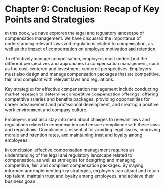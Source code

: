 Chapter 9: Conclusion: Recap of Key Points and Strategies
=========================================================

In this book, we have explored the legal and regulatory landscape of compensation management. We have discussed the importance of understanding relevant laws and regulations related to compensation, as well as the impact of compensation on employee motivation and retention.

To effectively manage compensation, employers must understand the different perspectives and approaches to compensation management, such as the cost-centered and investment-centered perspectives. Employers must also design and manage compensation packages that are competitive, fair, and compliant with relevant laws and regulations.

Key strategies for effective compensation management include conducting market research to determine competitive compensation offerings, offering competitive salaries and benefits packages, providing opportunities for career advancement and professional development, and creating a positive work environment and company culture.

Employers must also stay informed about changes to relevant laws and regulations related to compensation and ensure compliance with these laws and regulations. Compliance is essential for avoiding legal issues, improving morale and retention rates, and maintaining trust and loyalty among employees.

In conclusion, effective compensation management requires an understanding of the legal and regulatory landscape related to compensation, as well as strategies for designing and managing competitive, fair, and compliant compensation packages. By staying informed and implementing key strategies, employers can attract and retain top talent, maintain trust and loyalty among employees, and achieve their business goals.
